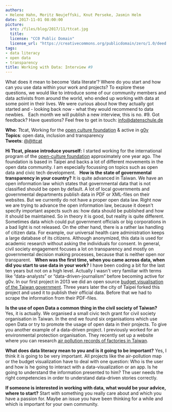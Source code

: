 ```yaml
---
authors: 
- Helene Hahn, Moritz Neujeffski, Knut Perseke, Jasmin Helm
date: 2017-11-01 08:00:00
picture:
  src: /files/blog/2017/11/ttcat.jpg
  title: 
  license: "CC0 Public Domain"
  license_url: "https://creativecommons.org/publicdomain/zero/1.0/deed.de"
tags:
- data literacy
- open data
- transparency
title: Working with Data: Interview #9
---
```


What does it mean to become ‘data literate’? Where do you start and how can you use data within your work and projects? To explore these questions, we would like to introduce some of our community members and data activists from around the world, who ended up working with data at some point in their lives. We were curious about how they actually got started and - looking back now - what they would recommend to data newbies.
 
Each month we will publish a new interview, this is no. #9. Got feedback? Have questions? Feel free to get in touch: info@datenschule.de

**Who**: Ttcat, Working for the [open culture foundation](https://ocf.tw/en/) & active in [g0v](https://g0v.news/)<br/>
**Topics**: open data, inclusion and transparency<br/>
**Tweets**: [@@ttcat](https://twitter.com/@ttcat)


**Hi Ttcat, please introduce yourself:**
I started working for the international program of the [open-culture foundation](https://ocf.tw/en/) approximately one year ago. The foundation is based in Taipei and backs a lot of different movements in the open data community. I am especially focussing on topics such as open data and civic tech development. 
 
**How is the state of governmental transparency in your country?**
It is quite advanced in Taiwan. We have an open information law which states that governmental data that is not classified should be open by default. A lot of local governments and governmental departments publish data in PDF or XML-files on their websites. But we currently do not have a proper open data law. Right now we are trying to advance the open information law, because it doesn't specify important aspects such as: how data should be published and how it should be maintained. So in theory it is good, but reality is quite different. Sometimes data which could put government officials or big corporations in a bad light is not released. On the other hand, there is a rather lax handling of citizen data. For example, our universal health care administration keeps a large database of its citizens. Although anonymized, this data is used for academic research without asking the individuals for consent. In general, civil society engagement focuses a lot on transparency and mostly on governmental decision making processes, because that is neither open nor transparent.
 
**When was the first time, when you came across data, when did you start to use data in your work?**
I have been coding a bit for the last ten years but not on a high level. Actually I wasn't very familiar with terms like “data-analysts” or “data-driven-journalism” before becoming active for g0v. In our first project in 2013 we did an open source [budget visualisation of the Taiwan government](http://budget.g0v.tw). Three years later the city of Taipei forked this project and used it to publish their official data. Before that we had to scrape the information from their PDF-files.

**Is the use of open Data a common thing in the civil society of Taiwan?**
Yes, it is actually. We organised a small civic tech grant for civil society organisation in Taiwan. In the end we found six organisations which use open Data or try to promote the usage of open data in their projects. To give you another example of a data-driven project. I previously worked for an environmental protection organisation. They recently set up a website where you can research [air pollution records of factories in Taiwan](https://thaubing.gcaa.org.tw/#{"latlng":[24.84656534821976,124.222412109375],"zoom":6,"basemap":"satellite","factory":{"name":"臺北市政府環境保護局北投垃圾焚化廠","enabled":1,"type":"All","poltype":"All","fine":1,"realtime":1,"overhead":0},"airquality":{"enabled":1}}).

**What does data literacy mean to you and is it going to be important?**
Yes, I think it is going to be very important. All projects like the air-pollution map or the budget visualization have to deal with one question: Who is the user and how is he going to interact with a data-visualization or an app. Is he going to understand the information presented to him? The user needs the right competencies in order to understand data-driven stories correctly.

**If someone is interested in working with data, what would be your advice, where to start?**
Start with something you really care about and which you have a passion for. Maybe an issue you have been thinking for a while and which is important for your own community.
